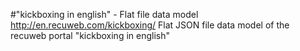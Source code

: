 #"kickboxing in english" - Flat file data model
http://en.recuweb.com/kickboxing/
Flat JSON file data model of the recuweb portal "kickboxing in english"
